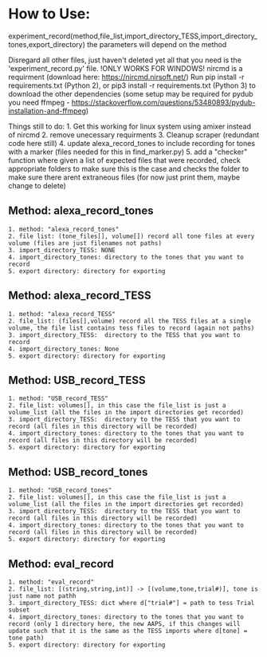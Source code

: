 # How to Use:
experiment_record(method,file_list,import_directory_TESS,import_directory_tones,export_directory)
the parameters will depend on the method

Disregard all other files, just haven't deleted yet all that you need is the 'experiment_record.py' file.
!ONLY WORKS FOR WINDOWS!
nircmd is a requirment (download here: https://nircmd.nirsoft.net/)
Run pip install -r requirements.txt (Python 2), or pip3 install -r requirements.txt (Python 3) to download the other dependencies (some setup may be required for pydub you need ffmpeg - https://stackoverflow.com/questions/53480893/pydub-installation-and-ffmpeg)

Things still to do:
    1. Get this working for linux system using amixer instead of nircmd
    2. remove unecessary requirments
    3. Cleanup scraper (redundant code here still)
    4. update alexa_record_tones to include recording for tones with a marker (files needed for this in find_marker.py)
    5. add a "checker" function where given a list of expected files that were recorded, check appropriate folders to make sure this is the case and checks the folder to make sure there arent extraneous files (for now just print them, maybe change to delete)
## Method: alexa_record_tones
    1. method: "alexa_record_tones"
    2. file list: (tone_files[], volume[]) record all tone files at every volume (files are just filenames not paths)
    3. import_directory_TESS: NONE
    4. import_directory_tones: directory to the tones that you want to record
    5. export directory: directory for exporting
## Method: alexa_record_TESS
    1. method: "alexa_record_TESS"
    2. file_list: (files[],volume) record all the TESS files at a single volume, the file list contains tess files to record (again not paths)
    3. import_directory_TESS:  directory to the TESS that you want to record
    4. import_directory_tones: None
    5. export directory: directory for exporting
## Method: USB_record_TESS
    1. method: "USB_record_TESS"
    2. file_list: volumes[], in this case the file_list is just a volume_list (all the files in the import directories get recorded)
    3. import_directory_TESS:  directory to the TESS that you want to record (all files in this directory will be recorded)
    4. import_directory_tones: directory to the tones that you want to record (all files in this directory will be recorded)
    5. export directory: directory for exporting
## Method: USB_record_tones
    1. method: "USB_record_tones"
    2. file_list: volumes[], in this case the file_list is just a volume_list (all the files in the import directories get recorded)
    3. import_directory_TESS:  directory to the TESS that you want to record (all files in this directory will be recorded)
    4. import_directory_tones: directory to the tones that you want to record (all files in this directory will be recorded)
    5. export directory: directory for exporting

## Method: eval_record
    1. method: "eval_record"
    2. file_list: [(string,string,int)] -> [(volume,tone,trial#)], tone is just name not pathh 
    3. import_directory_TESS: dict where d["trial#"] = path to tess Trial subset
    4. import_directory_tones: directory to the tones that you want to record (only 1 directory here, the new AAPS, if this changes will update such that it is the same as the TESS imports where d[tone] = tone path)
    5. export directory: directory for exporting
